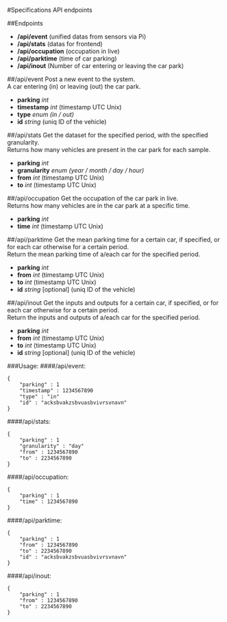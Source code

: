 #Specifications API endpoints

##Endpoints
- **/api/event** (unified datas from sensors via Pi)
- **/api/stats** (datas for frontend)
- **/api/occupation** (occupation in live)
- **/api/parktime** (time of car parking)
- **/api/inout** (Number of car entering or leaving the car park)

##/api/event
Post a new event to the system.  
A car entering (in) or leaving (out) the car park.

- **parking**		*int*
- **timestamp**		*int* (timestamp UTC Unix)
- **type**			*enum (in / out)*
- **id**			*string* (uniq ID of the vehicle)

##/api/stats
Get the dataset for the specified period, with the specified granularity.  
Returns how many vehicles are present in the car park for each sample.

- **parking**		*int*
- **granularity**	*enum (year / month / day / hour)*
- **from**			*int* (timestamp UTC Unix)
- **to**			*int* (timestamp UTC Unix)

##/api/occupation
Get the occupation of the car park in live.  
Returns how many vehicles are in the car park at a specific time.

- **parking**		*int*
- **time**			*int* (timestamp UTC Unix)

##/api/parktime
Get the mean parking time for a certain car, if specified, or for each car otherwise for a certain period.  
Return the mean parking time of a/each car for the specified period.

- **parking**		*int*
- **from**			*int* (timestamp UTC Unix)
- **to**			*int* (timestamp UTC Unix)
- **id**			*string* [optional] (uniq ID of the vehicle)

##/api/inout
Get the inputs and outputs for a certain car, if specified, or for each car otherwise for a certain period.  
Return the inputs and outputs of a/each car for the specified period.

- **parking**		*int*
- **from**			*int* (timestamp UTC Unix)
- **to**			*int* (timestamp UTC Unix)
- **id**			*string* [optional] (uniq ID of the vehicle)


###Usage:
####/api/event:

	{
		"parking" : 1
		"timestamp" : 1234567890
		"type" : "in"
		"id" : "acksbvakzsbvuasbvivrsvnavn"
	}

####/api/stats:

	{
		"parking" : 1
		"granularity" : "day"
		"from" : 1234567890
		"to" : 2234567890
	}

####/api/occupation:

	{
		"parking" : 1
		"time" : 1234567890
	}

####/api/parktime:

	{
		"parking" : 1
		"from" : 1234567890
		"to" : 2234567890
		"id" : "acksbvakzsbvuasbvivrsvnavn"
	}

####/api/inout:

	{
		"parking" : 1
		"from" : 1234567890
		"to" : 2234567890
	}